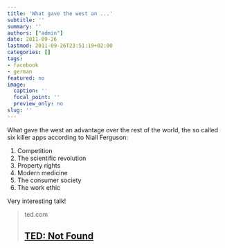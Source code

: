 ```yaml
---
title: 'What gave the west an ...'
subtitle: ''
summary: ''
authors: ["admin"]
date: 2011-09-26
lastmod: 2011-09-26T23:51:19+02:00
categories: []
tags:
- facebook
- german
featured: no
image:
  caption: ''
  focal_point: ''
  preview_only: no
slug: ''
---
```

What gave the west an advantage over the rest of the world, the so called six killer apps according to Niall Ferguson:

1. Competition
2. The scientific revolution
3. Property rights
4. Modern medicine
5. The consumer society
6. The work ethic

Very interesting talk!
> ted.com
> ## [TED: Not Found](http://www.ted.com/talks/niall_ferguson_the_6_killer_apps_of_prosperity.html#.ToDzq07pkhY.facebook)
>


